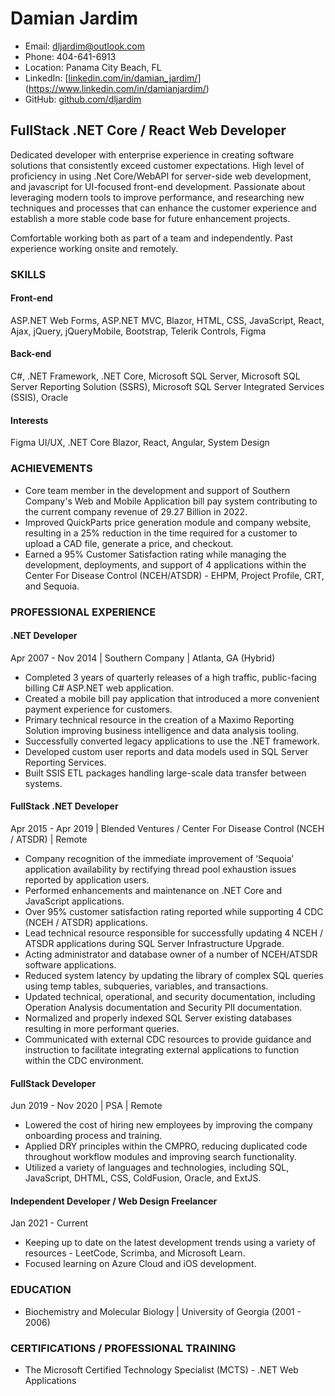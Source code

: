 
# Damian Jardim

- Email: dljardim@outlook.com
- Phone: 404-641-6913
- Location: Panama City Beach, FL
- LinkedIn: [[linkedin.com/in/damian_jardim/](https://www.linkedin.com/in/damianjardim/)](https://www.linkedin.com/in/damianjardim/)
- GitHub: [github.com/dljardim](https://github.com/dljardim)

## FullStack .NET Core / React Web Developer

Dedicated developer with enterprise experience in creating software solutions that consistently exceed customer expectations. High level of proficiency in using .Net Core/WebAPI for server-side web development, and javascript for UI-focused front-end development. Passionate about leveraging modern tools to improve performance, and researching new techniques and processes that can enhance the customer experience and establish a more stable code base for future enhancement projects.

Comfortable working both as part of a team and independently. Past experience working onsite and remotely.
### SKILLS

#### Front-end

ASP.NET Web Forms, ASP.NET MVC, Blazor, HTML, CSS, JavaScript, React, Ajax, jQuery, jQueryMobile, Bootstrap, Telerik Controls, Figma

#### Back-end

C#, .NET Framework, .NET Core, Microsoft SQL Server, Microsoft SQL Server Reporting Solution (SSRS), Microsoft SQL Server Integrated Services (SSIS), Oracle

#### Interests

Figma UI/UX, .NET Core Blazor, React, Angular, System Design

### ACHIEVEMENTS

- Core team member in the development and support of Southern Company's Web and Mobile Application bill pay system contributing to the current company revenue of 29.27 Billion in 2022.
- Improved QuickParts price generation module and company website, resulting in a 25% reduction in the time required for a customer to upload a CAD file, generate a price, and checkout.
- Earned a 95% Customer Satisfaction rating while managing the development, deployments, and support of 4 applications within the Center For Disease Control (NCEH/ATSDR) - EHPM, Project Profile, CRT, and Sequoia.

### PROFESSIONAL EXPERIENCE

#### .NET Developer

Apr 2007 - Nov 2014 | Southern Company | Atlanta, GA (Hybrid)

- Completed 3 years of quarterly releases of a high traffic, public-facing billing C# ASP.NET web application.
- Created a mobile bill pay application that introduced a more convenient payment experience for customers.
- Primary technical resource in the creation of a Maximo Reporting Solution improving business intelligence and data analysis tooling.
- Successfully converted legacy applications to use the .NET framework.
- Developed custom user reports and data models used in SQL Server Reporting Services.
- Built SSIS ETL packages handling large-scale data transfer between systems.

#### FullStack .NET Developer

Apr 2015 - Apr 2019 | Blended Ventures / Center For Disease Control (NCEH / ATSDR) | Remote

- Company recognition of the immediate improvement of ‘Sequoia’ application availability by rectifying thread pool exhaustion issues reported by application users.
- Performed enhancements and maintenance on .NET Core and JavaScript applications.
- Over 95% customer satisfaction rating reported while supporting 4 CDC (NCEH / ATSDR) applications.
- Lead technical resource responsible for successfully updating 4 NCEH / ATSDR applications during SQL Server Infrastructure Upgrade.
- Acting administrator and database owner of a number of NCEH/ATSDR software applications.
- Reduced system latency by updating the library of complex SQL queries using temp tables, subqueries, variables, and transactions.
- Updated technical, operational, and security documentation, including Operation Analysis documentation and Security PII documentation.
- Normalized and properly indexed SQL Server existing databases resulting in more performant queries.
- Communicated with external CDC resources to provide guidance and instruction to facilitate integrating external applications to function within the CDC environment.

#### FullStack Developer

Jun 2019 - Nov 2020 | PSA | Remote

- Lowered the cost of hiring new employees by improving the company onboarding process and training.
- Applied DRY principles within the CMPRO, reducing duplicated code throughout workflow modules and improving search functionality.
- Utilized a variety of languages and technologies, including SQL, JavaScript, DHTML, CSS, ColdFusion, Oracle, and ExtJS.

#### Independent Developer / Web Design Freelancer

Jan 2021 - Current

- Keeping up to date on the latest development trends using a variety of resources - LeetCode, Scrimba, and Microsoft Learn.
- Focused learning on Azure Cloud and iOS development.

### EDUCATION

- Biochemistry and Molecular Biology | University of Georgia (2001 - 2006)

### CERTIFICATIONS / PROFESSIONAL TRAINING

- The Microsoft Certified Technology Specialist (MCTS) - .NET Web Applications
